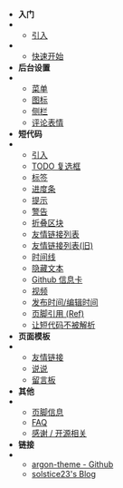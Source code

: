 * **入门**
* * [引入](README.md)
* * [快速开始](begin.md)
* **后台设置**
* * [菜单](menu.md)
  * [图标](icon.md)
  * [侧栏](sidebar.md)
  * [评论表情](emoji.md)
* **短代码**
* * [引入](/shortcode/readme.md)
  * [TODO 复选框](/shortcode/todo.md)
  * [标签](/shortcode/label.md)
  * [进度条](/shortcode/progressbar.md)
  * [提示](/shortcode/alert.md)
  * [警告](/shortcode/admonition.md)
  * [折叠区块](/shortcode/collapse.md)
  * [友情链接列表](/shortcode/friendlinks.md)
  * [友情链接列表(旧)](/shortcode/friendlinks-old.md)
  * [时间线](/shortcode/timeline.md)
  * [隐藏文本](/shortcode/hiddentext.md)
  * [Github 信息卡](/shortcode/github.md)
  * [视频](/shortcode/video.md)
  * [发布时间/编辑时间](/shortcode/time.md)
  * [页脚引用 (Ref)](/shortcode/ref.md)
  * [让短代码不被解析](/shortcode/noshortcode.md)
* **页面模板**
* * [友情链接](friendlinks.md)
  * [说说](shuoshuo.md)
  * [留言板](comments.md)
* **其他**
* * [页脚信息](footer-info.md)
  * [FAQ](faq.md)
  * [感谢 / 开源相关](thanks.md)
* **链接**
* * [argon-theme - Github](https://github.com/solstice23/argon-theme)
  * [solstice23's Blog](https://solstice23.top/)

